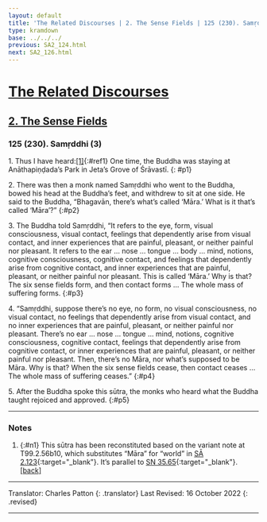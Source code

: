 ```yaml
---
layout: default
title: 'The Related Discourses | 2. The Sense Fields | 125 (230). Samṛddhi (3)'
type: kramdown
base: ../../../
previous: SA2_124.html
next: SA2_126.html
---
```


# [The Related Discourses](../index.html)
## [2. The Sense Fields](index.html)
### 125 (230). Samṛddhi (3)

1\. Thus I have heard:[\[1\]](#n1){:#ref1} One time, the Buddha was staying at Anāthapiṇḍada’s Park in Jeta’s Grove of Śrāvastī.
{: #p1}

2\. There was then a monk named Samṛddhi who went to the Buddha, bowed his head at the Buddha’s feet, and withdrew to sit at one side. He said to the Buddha, “Bhagavān, there’s what’s called ‘Māra.’ What is it that’s called ‘Māra’?”
{:#p2}

3\. The Buddha told Samṛddhi, “It refers to the eye, form, visual consciousness, visual contact, feelings that dependently arise from visual contact, and inner experiences that are painful, pleasant, or neither painful nor pleasant. It refers to the ear … nose … tongue … body … mind, notions, cognitive consciousness, cognitive contact, and feelings that dependently arise from cognitive contact, and inner experiences that are painful, pleasant, or neither painful nor pleasant. This is called ‘Māra.’ Why is that? The six sense fields form, and then contact forms … The whole mass of suffering forms.
{:#p3}

4\. “Samṛddhi, suppose there’s no eye, no form, no visual consciousness, no visual contact, no feelings that dependently arise from visual contact, and no inner experiences that are painful, pleasant, or neither painful nor pleasant. There’s no ear … nose … tongue … mind, notions, cognitive consciousness, cognitive contact, feelings that dependently arise from cognitive contact, or inner experiences that are painful, pleasant, or neither painful nor pleasant. Then, there’s no Māra, nor what’s supposed to be Māra. Why is that? When the six sense fields cease, then contact ceases … The whole mass of suffering ceases.”
{:#p4}

5\. After the Buddha spoke this sūtra, the monks who heard what the Buddha taught rejoiced and approved.
{:#p5}

---

### Notes

1. {:#n1} This sūtra has been reconstituted based on the variant note at T99.2.56b10, which substitutes “Māra” for “world” in [SĀ 2.123](SA2_123.html){:target="_blank"}. It’s parallel to [SN 35.65](https://suttacentral.net/sn35.65){:target="_blank"}. [\[back\]](#ref1)

---

Translator: Charles Patton
{: .translator}
Last Revised: 16 October 2022
{: .revised}

---